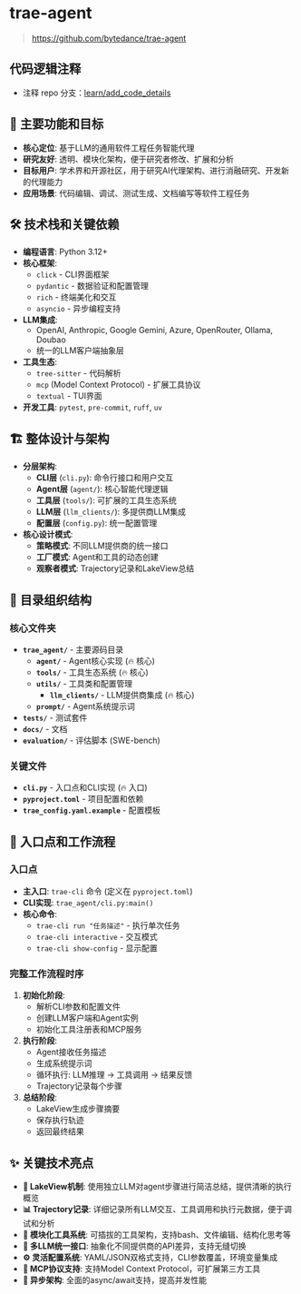 ﻿# trae-agent

> https://github.com/bytedance/trae-agent

## 代码逻辑注释

- 注释 repo 分支：[learn/add_code_details](https://github.com/catwithtudou/trae-agent/tree/learn/add_code_details)

## 🎯 主要功能和目标
- **核心定位**: 基于LLM的通用软件工程任务智能代理
- **研究友好**: 透明、模块化架构，便于研究者修改、扩展和分析
- **目标用户**: 学术界和开源社区，用于研究AI代理架构、进行消融研究、开发新的代理能力
- **应用场景**: 代码编辑、调试、测试生成、文档编写等软件工程任务

## 🛠️ 技术栈和关键依赖
- **编程语言**: Python 3.12+
- **核心框架**:
  - `click` - CLI界面框架
  - `pydantic` - 数据验证和配置管理
  - `rich` - 终端美化和交互
  - `asyncio` - 异步编程支持
- **LLM集成**:
  - OpenAI, Anthropic, Google Gemini, Azure, OpenRouter, Ollama, Doubao
  - 统一的LLM客户端抽象层
- **工具生态**:
  - `tree-sitter` - 代码解析
  - `mcp` (Model Context Protocol) - 扩展工具协议
  - `textual` - TUI界面
- **开发工具**: `pytest`, `pre-commit`, `ruff`, `uv`

## 🏗️ 整体设计与架构
- **分层架构**:
  - **CLI层** (`cli.py`): 命令行接口和用户交互
  - **Agent层** (`agent/`): 核心智能代理逻辑
  - **工具层** (`tools/`): 可扩展的工具生态系统
  - **LLM层** (`llm_clients/`): 多提供商LLM集成
  - **配置层** (`config.py`): 统一配置管理
- **核心设计模式**:
  - **策略模式**: 不同LLM提供商的统一接口
  - **工厂模式**: Agent和工具的动态创建
  - **观察者模式**: Trajectory记录和LakeView总结

## 📁 目录组织结构
### 核心文件夹
- **`trae_agent/`** - 主要源码目录
  - **`agent/`** - Agent核心实现 (🔥 核心)
  - **`tools/`** - 工具生态系统 (🔥 核心)
  - **`utils/`** - 工具类和配置管理
    - **`llm_clients/`** - LLM提供商集成 (🔥 核心)
  - **`prompt/`** - Agent系统提示词
- **`tests/`** - 测试套件
- **`docs/`** - 文档
- **`evaluation/`** - 评估脚本 (SWE-bench)

### 关键文件
- **`cli.py`** - 入口点和CLI实现 (🔥 入口)
- **`pyproject.toml`** - 项目配置和依赖
- **`trae_config.yaml.example`** - 配置模板

## 🚀 入口点和工作流程
### 入口点
- **主入口**: `trae-cli` 命令 (定义在 `pyproject.toml`)
- **CLI实现**: `trae_agent/cli.py:main()`
- **核心命令**:
  - `trae-cli run "任务描述"` - 执行单次任务
  - `trae-cli interactive` - 交互模式
  - `trae-cli show-config` - 显示配置

### 完整工作流程时序
1. **初始化阶段**:
   - 解析CLI参数和配置文件
   - 创建LLM客户端和Agent实例
   - 初始化工具注册表和MCP服务
2. **执行阶段**:
   - Agent接收任务描述
   - 生成系统提示词
   - 循环执行: LLM推理 → 工具调用 → 结果反馈
   - Trajectory记录每个步骤
3. **总结阶段**:
   - LakeView生成步骤摘要
   - 保存执行轨迹
   - 返回最终结果

## ✨ 关键技术亮点
- **🌊 LakeView机制**: 使用独立LLM对agent步骤进行简洁总结，提供清晰的执行概览
- **📊 Trajectory记录**: 详细记录所有LLM交互、工具调用和执行元数据，便于调试和分析
- **🔧 模块化工具系统**: 可插拔的工具架构，支持bash、文件编辑、结构化思考等
- **🤖 多LLM统一接口**: 抽象化不同提供商的API差异，支持无缝切换
- **⚙️ 灵活配置系统**: YAML/JSON双格式支持，CLI参数覆盖，环境变量集成
- **🔌 MCP协议支持**: 支持Model Context Protocol，可扩展第三方工具
- **🎯 异步架构**: 全面的async/await支持，提高并发性能
